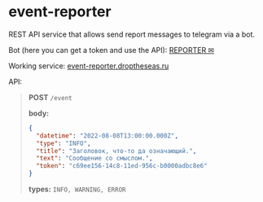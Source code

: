 # event-reporter

REST API service that allows send report messages to telegram via a bot.

Bot (here you can get a token and use the API): [REPORTER ✉](https://t.me/EventReporterBot)

Working service: [event-reporter.droptheseas.ru](event-reporter.droptheseas.ru)

API:
> **POST** `/event`
> 
> **body:**
> ```json
> {
>   "datetime": "2022-08-08T13:00:00.000Z",
>   "type": "INFO",
>   "title": "Заголовок, что-то да означающий.",
>   "text": "Сообщение со смыслом.",
>   "token": "c69ee156-14c8-11ed-956c-b0000adbc8e6"
> }
> ```
> **types:** `INFO, WARNING, ERROR`

